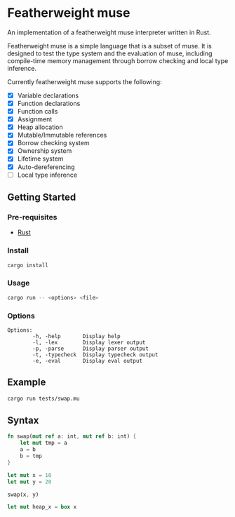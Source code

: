 # Featherweight muse

An implementation of a featherweight muse interpreter written in Rust.

Featherweight muse is a simple language that is a subset of muse. It is designed to test the type system and the evaluation of muse, including compile-time memory management through borrow checking and local type inference.

Currently featherweight muse supports the following:
- [x] Variable declarations
- [x] Function declarations
- [x] Function calls
- [x] Assignment
- [x] Heap allocation
- [x] Mutable/Immutable references
- [x] Borrow checking system
- [x] Ownership system
- [x] Lifetime system
- [x] Auto-dereferencing
- [ ] Local type inference

## Getting Started

### Pre-requisites
- [Rust](https://doc.rust-lang.org/cargo/getting-started/installation.html)

### Install
```bash
cargo install
``` 

### Usage

```bash
cargo run -- <options> <file>
```

### Options
```
Options:
        -h, -help       Display help
        -l, -lex        Display lexer output
        -p, -parse      Display parser output
        -t, -typecheck  Display typecheck output
        -e, -eval       Display eval output
```

## Example

```bash
cargo run tests/swap.mu
```

## Syntax
```rust
fn swap(mut ref a: int, mut ref b: int) {
    let mut tmp = a
    a = b
    b = tmp
}

let mut x = 10
let mut y = 20

swap(x, y)

let mut heap_x = box x
```
